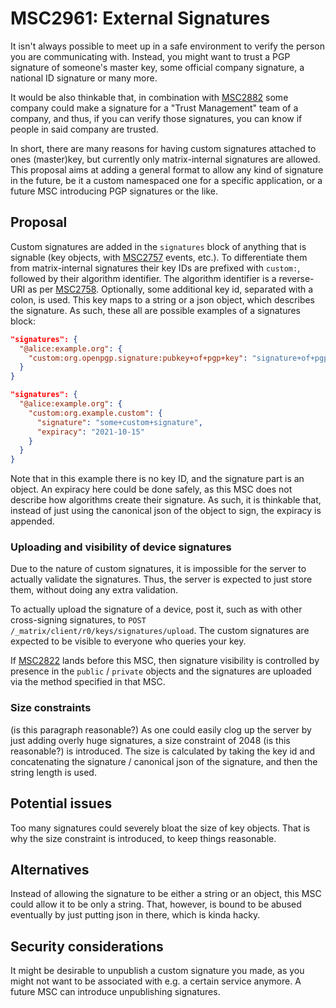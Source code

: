 # MSC2961: External Signatures

It isn't always possible to meet up in a safe environment to verify the person you are communicating
with. Instead, you might want to trust a PGP signature of someone's master key, some official company
signature, a national ID signature or many more.

It would be also thinkable that, in combination with [MSC2882](https://github.com/matrix-org/matrix-doc/pull/2882)
some company could make a signature for a "Trust Management" team of a company, and thus, if you can
verify those signatures, you can know if people in said company are trusted.

In short, there are many reasons for having custom signatures attached to ones (master)key, but currently
only matrix-internal signatures are allowed. This proposal aims at adding a general format to allow
any kind of signature in the future, be it a custom namespaced one for a specific application, or a
future MSC introducing PGP signatures or the like.

## Proposal

Custom signatures are added in the `signatures` block of anything that is signable (key objects, with
[MSC2757](https://github.com/matrix-org/matrix-doc/pull/2757) events, etc.). To differentiate them
from matrix-internal signatures their key IDs are prefixed with `custom:`, followed by their algorithm
identifier. The algorithm identifier is a reverse-URI as per [MSC2758](https://github.com/matrix-org/matrix-doc/pull/2758).
Optionally, some additional key id, separated with a colon, is used. This key maps to a string or a
json object, which describes the signature. As such, these all are possible examples of a signatures
block:

```json
"signatures": {
  "@alice:example.org": {
    "custom:org.openpgp.signature:pubkey+of+pgp+key": "signature+of+pgp+key"
  }
}
```

```json
"signatures": {
  "@alice:example.org": {
    "custom:org.example.custom": {
      "signature": "some+custom+signature",
      "expiracy": "2021-10-15"
    }
  }
}
```
Note that in this example there is no key ID, and the signature part is an object. An expiracy here
could be done safely, as this MSC does not describe how algorithms create their signature. As such,
it is thinkable that, instead of just using the canonical json of the object to sign, the expiracy is
appended.

### Uploading and visibility of device signatures
Due to the nature of custom signatures, it is impossible for the server to actually validate the
signatures. Thus, the server is expected to just store them, without doing any extra validation.

To actually upload the signature of a device, post it, such as with other cross-signing signatures,
to `POST /_matrix/client/r0/keys/signatures/upload`. The custom signatures are expected to be visible
to everyone who queries your key.

If [MSC2822](https://github.com/matrix-org/matrix-doc/pull/2882) lands before this MSC, then signature
visibility is controlled by presence in the `public` / `private` objects and the signatures are uploaded
via the method specified in that MSC.

### Size constraints
(is this paragraph reasonable?)
As one could easily clog up the server by just adding overly huge signatures, a size constraint of
2048 (is this reasonable?) is introduced. The size is calculated by taking the key id and concatenating
the signature / canonical json of the signature, and then the string length is used.

## Potential issues

Too many signatures could severely bloat the size of key objects. That is why the size constraint is
introduced, to keep things reasonable.

## Alternatives

Instead of allowing the signature to be either a string or an object, this MSC could allow it to be
only a string. That, however, is bound to be abused eventually by just putting json in there, which
is kinda hacky.

## Security considerations

It might be desirable to unpublish a custom signature you made, as you might not want to be associated
with e.g. a certain service anymore. A future MSC can introduce unpublishing signatures.
